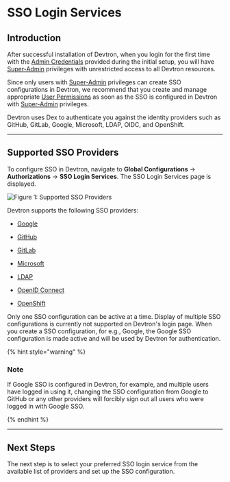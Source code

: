 # SSO Login Services

## Introduction

After successful installation of Devtron, when you login for the first time with the [Admin Credentials](../../setup/install/install-devtron-with-cicd.md) provided during the initial setup, you will have [Super-Admin](user-access.md) privileges with unrestricted access to all Devtron resources.

Since only users with [Super-Admin](user-access.md) privileges can create SSO configurations in Devtron, we recommend that you create and manage appropriate [User Permissions](user-access.md) as soon as the SSO is configured in Devtron with [Super-Admin](user-access.md) privileges.

Devtron uses Dex to authenticate you against the identity providers such as GitHub, GitLab, Google, Microsoft, LDAP, OIDC, and OpenShift.

---

## Supported SSO Providers

To configure SSO in Devtron, navigate to **Global Configurations** → **Authorizations** → **SSO Login Services**. The SSO Login Services page is displayed.

![Figure 1: Supported SSO Providers](https://devtron-public-asset.s3.us-east-2.amazonaws.com/images/global-configurations/sso-login-service/sso-login-home.jpg)

Devtron supports the following SSO providers:

* [Google](./authorization/sso/google.md)

* [GitHub](./authorization/sso/github.md)

* [GitLab](./authorization/sso/gitlab.md)

* [Microsoft](./authorization/sso/microsoft.md)

* [LDAP](./authorization/sso/ldap.md)

* [OpenID Connect](./authorization/sso/oidc.md)

* [OpenShift](./authorization/sso/openshift.md)

Only one SSO configuration can be active at a time. Display of multiple SSO configurations is currently not supported on Devtron's login page. When you create a SSO configuration, for e.g., Google, the Google SSO configuration is made active and will be used by Devtron for authentication.  

{% hint style="warning" %}

### Note

If Google SSO is configured in Devtron, for example, and multiple users have logged in using it, changing the SSO configuration from Google to GitHub or any other providers will forcibly sign out all users who were logged in with Google SSO.

{% endhint %}

---

## Next Steps

The next step is to select your preferred SSO login service from the available list of providers and set up the SSO configuration. 